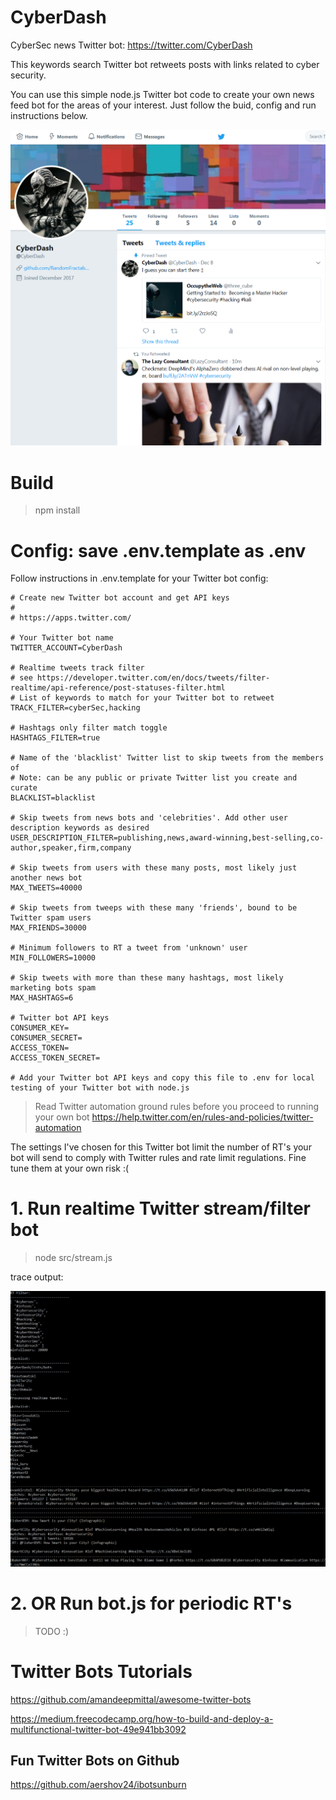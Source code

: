 # CyberDash

CyberSec news Twitter bot: https://twitter.com/CyberDash

This keywords search Twitter bot retweets posts with links related to cyber security.

You can use this simple node.js Twitter bot code to create your own news feed bot for the areas of your interest. Just follow the buid, config and run instructions below.

![Alt text](https://github.com/RandomFractals/CyberDash/blob/master/screens/CyberDash1.0.png?raw=true 
 "@CyberDash")

# Build

>npm install

# Config: save .env.template as .env

Follow instructions in .env.template for your Twitter bot config:

```
# Create new Twitter bot account and get API keys
#
# https://apps.twitter.com/ 

# Your Twitter bot name
TWITTER_ACCOUNT=CyberDash

# Realtime tweets track filter
# see https://developer.twitter.com/en/docs/tweets/filter-realtime/api-reference/post-statuses-filter.html
# List of keywords to match for your Twitter bot to retweet
TRACK_FILTER=cyberSec,hacking

# Hashtags only filter match toggle
HASHTAGS_FILTER=true

# Name of the 'blacklist' Twitter list to skip tweets from the members of
# Note: can be any public or private Twitter list you create and curate
BLACKLIST=blacklist

# Skip tweets from news bots and 'celebrities'. Add other user description keywords as desired
USER_DESCRIPTION_FILTER=publishing,news,award-winning,best-selling,co-author,speaker,firm,company

# Skip tweets from users with these many posts, most likely just another news bot
MAX_TWEETS=40000

# Skip tweets from tweeps with these many 'friends', bound to be Twitter spam users
MAX_FRIENDS=30000

# Minimum followers to RT a tweet from 'unknown' user
MIN_FOLLOWERS=10000

# Skip tweets with more than these many hashtags, most likely marketing bots spam
MAX_HASHTAGS=6

# Twitter bot API keys
CONSUMER_KEY=
CONSUMER_SECRET=
ACCESS_TOKEN=
ACCESS_TOKEN_SECRET=

# Add your Twitter bot API keys and copy this file to .env for local testing of your Twitter bot with node.js

```
> Read Twitter automation ground rules before you proceed to running your own bot
https://help.twitter.com/en/rules-and-policies/twitter-automation

The settings I've chosen for this Twitter bot limit the number of RT's your bot will send to comply with Twitter rules and rate limit regulations. Fine tune them at your own risk :(

# 1. Run realtime Twitter stream/filter bot

>node src/stream.js

trace output:

![Alt text](https://github.com/RandomFractals/CyberDash/blob/master/screens/CyberDashTrace4.png?raw=true 
 "trace")


# 2. OR Run bot.js for periodic RT's

>TODO :)

# Twitter Bots Tutorials

https://github.com/amandeepmittal/awesome-twitter-bots

https://medium.freecodecamp.org/how-to-build-and-deploy-a-multifunctional-twitter-bot-49e941bb3092

## Fun Twitter Bots on Github

https://github.com/aershov24/ibotsunburn
